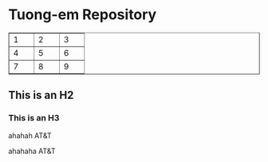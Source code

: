 # Tuong-em Repository #

<table border="1">
    <tr>
        <td width="33">1</td>
		<td width="34">2</td>
		<td width="33">3</td>
    </tr>
	<tr>
        <td width="33">4</td>
		<td width="34">5</td>
		<td width="33">6</td>
    </tr>
	<tr>
        <td width="33">7</td>
		<td width="34">8</td>
		<td width="33">9</td>
    </tr>
</table>

## This is an H2 ##

### This is an H3 ######



ahahah AT&T


ahahaha AT&amp;T